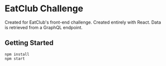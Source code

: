 # EatClub Challenge
Created for EatClub's front-end challenge. Created entirely with React.
Data is retrieved from a GraphQL endpoint.

## Getting Started
```shell
npm install
npm start
```
